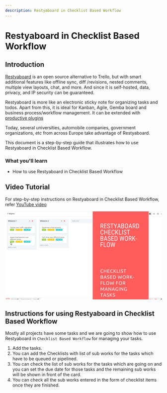 ```yaml
---
description: Restyaboard in Checklist Based Workflow
---
```


# Restyaboard in Checklist Based Workflow

## Introduction

[Restyaboard](https://restya.com/board) is an open source alternative to Trello, but with smart additional features like offline sync, diff /revisions, nested comments, multiple view layouts, chat, and more. And since it is self-hosted, data, privacy, and IP security can be guaranteed.

Restyaboard is more like an electronic sticky note for organizing tasks and todos. Apart from this, it is ideal for Kanban, Agile, Gemba board and business process/workflow management. It can be extended with [productive plugins](https://restya.com/board/apps "productive plugins")

Today, several universities, automobile companies, government organizations, etc from across Europe take advantage of Restyaboard.

This document is a step-by-step guide that illustrates how to use Restyaboard in Checklist Based Workflow.

### What you'll learn

*   How to use Restyaboard in Checklist Based Workflow

## Video Tutorial

For step-by-step instructions on Restyaboard in Checklist Based Workflow, refer [YouTube video](https://www.youtube.com/watch?v=DfAUjxz8elQ "Watch video on Restyaboard in Checklist Based Workflow")

[![Restyaboard in Checklist Based Workflow](checklist-based-workflow.png)](https://www.youtube.com/watch?v=DfAUjxz8elQ "Watch video on Restyaboard in Checklist Based Workflow")

## Instructions for using Restyaboard in Checklist Based Workflow

Mostly all projects have some tasks and we are going to show how to use Restyaboard in `Checklist Based Workflow` for managing your tasks.

1.  Add the tasks.
2.  You can add the Checklists with list of sub works for the tasks which have to be queued or pipelined.
3.  You can check the list of sub works for the tasks which are going on and you can set the due date for those tasks and the remaining sub works will be shown in front of the card.
4.  You can check all the sub works entered in the form of checklist items once they are finished.